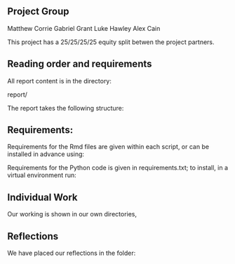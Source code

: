## Project Group

Matthew Corrie
Gabriel Grant
Luke Hawley
Alex Cain

This project has a 25/25/25/25 equity split betwen the project partners.

## Reading order and requirements

All report content is in the directory:

report/

The report takes the following structure:

## Requirements:

Requirements for the Rmd files are given within each script, or can be installed in advance using:

Requirements for the Python code is given in requirements.txt; to install, in a virtual environment run:

## Individual Work

Our working is shown in our own directories,

## Reflections

We have placed our reflections in the folder:
